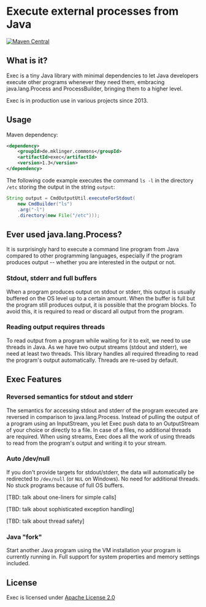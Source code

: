 Execute external processes from Java
====

[![Maven Central](https://img.shields.io/maven-central/v/de.mklinger.commons/exec.svg)](http://search.maven.org/#search%7Cgav%7C1%7Cg%3A%22de.mklinger.commons%22%20AND%20a%3A%22exec%22)


What is it?
--

Exec is a tiny Java library with minimal dependencies to let Java
developers execute other programs whenever they need them, embracing
java.lang.Process and ProcessBuilder, bringing them to a higher level.

Exec is in production use in various projects since 2013.


Usage
--

Maven dependency:

```xml
<dependency>
    <groupId>de.mklinger.commons</groupId>
    <artifactId>exec</artifactId>
    <version>1.3</version>
</dependency>
```

The following code example executes the command ```ls -l``` in the directory
```/etc``` storing the output in the string ```output```:

```java
String output = CmdOutputUtil.executeForStdout(
    new CmdBuilder("ls")
    .arg("-l")
    .directory(new File("/etc")));
```


Ever used java.lang.Process? 
--

It is surprisingly hard to execute a command line program from Java compared
to other programming languages, especially if the program produces output --
whether you are interested in the output or not.

### Stdout, stderr and full buffers

When a program produces output on stdout or stderr, this output is usually
buffered on the OS level up to a certain amount. When the buffer is full
but the program still produces output, it is possible that the program blocks.
To avoid this, it is required to read or discard all output from the program.

### Reading output requires threads

To read output from a program while waiting for it to exit, we need to use
threads in Java. As we have two output streams (stdout and stderr), we need
at least two threads. This library handles all required threading to read
the program's output automatically. Threads are re-used by default.


Exec Features
--

### Reversed semantics for stdout and stderr

The semantics for accessing stdout and stderr of the program executed are 
reversed in comparison to java.lang.Process. Instead of pulling the output
of a program using an InputStream, you let Exec push data to an OutputStream
of your choice or directly to a file. In case of a files, no additional 
threads are required. When using streams, Exec does all the work of using 
threads to read from the program's output and writing it to your stream.

### Auto /dev/null

If you don't provide targets for stdout/stderr, the data will automatically
be redirected to ```/dev/null``` (or ```NUL``` on Windows). No need for
additional threads. No stuck programs because of full OS buffers.

[TBD: talk about one-liners for simple calls]

[TBD: talk about sophisticated exception handling]

[TBD: talk about thread safety]

### Java "fork"

Start another Java program using the VM installation your program is 
currently running in. Full support for system properties and memory settings
included.


License
--

Exec is licensed under [Apache License 2.0](https://www.apache.org/licenses/LICENSE-2.0)
